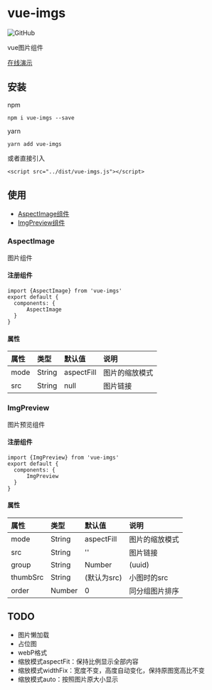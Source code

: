 # vue-imgs
![GitHub](https://img.shields.io/github/license/mashape/apistatus.svg)

vue图片组件

[在线演示](https://qqabcv520.github.io/vue-imgs/examples/) 

## 安装
npm
```
npm i vue-imgs --save
```
yarn
```
yarn add vue-imgs
```
或者直接引入
```
<script src="../dist/vue-imgs.js"></script>
```

## 使用
* [AspectImage组件](#aspectimage)  
* [ImgPreview组件](#imgpreview)

### AspectImage
图片组件
#### 注册组件
```
import {AspectImage} from 'vue-imgs'
export default {
  components: {
      AspectImage
  }
}
```
#### 属性

| 属性 | 类型 | 默认值 | 说明 |
| :--- | :--- | :--- | :--- |
| mode | String | aspectFill | 图片的缩放模式 |
| src  | String | null | 图片链接 |

### ImgPreview
图片预览组件
#### 注册组件
```
import {ImgPreview} from 'vue-imgs'
export default {
  components: {
      ImgPreview
  }
}
```
#### 属性

| 属性 | 类型 | 默认值 | 说明 |
| :--- | :--- | :--- | :--- |
| mode | String | aspectFill | 图片的缩放模式 |
| src  | String | '' | 图片链接 |
| group  | String|Number | (uuid) | 图片分组，同一组的图片，预览时可所有滑动 |
| thumbSrc  | String | (默认为src) | 小图时的src |
| order  | Number | 0 | 同分组图片排序 |

## TODO
* 图片懒加载
* 占位图
* webP格式
* 缩放模式aspectFit：保持比例显示全部内容
* 缩放模式widthFix：宽度不变，高度自动变化，保持原图宽高比不变
* 缩放模式auto：按照图片原大小显示

